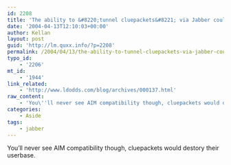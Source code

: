 ```yaml
---
id: 2208
title: 'The ability to &#8220;tunnel cluepackets&#8221; via Jabber could be its killer app.</a> (<a href="http://aaronland.info/weblog/">via'
date: '2004-04-13T12:10:03+00:00'
author: Kellan
layout: post
guid: 'http://lm.quxx.info/?p=2208'
permalink: /2004/04/13/the-ability-to-tunnel-cluepackets-via-jabber-could-be-its-killer-app-via/
typo_id:
    - '2206'
mt_id:
    - '1944'
link_related:
    - 'http://www.ldodds.com/blog/archives/000137.html'
raw_content:
    - 'You\''ll never see AIM compatibility though, cluepackets would destory their userbase.'
categories:
    - Aside
tags:
    - jabber
---
```


You’ll never see AIM compatibility though, cluepackets would destory their userbase.